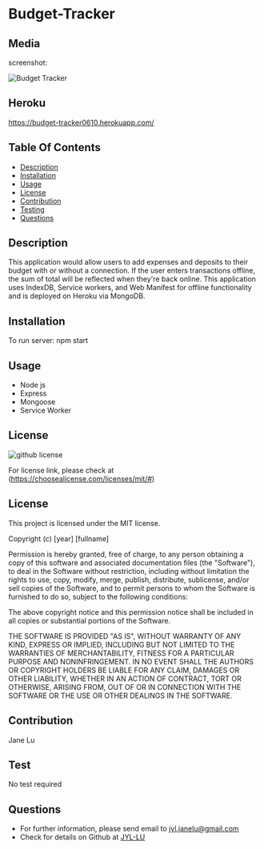 # Budget-Tracker

## Media

screenshot:

![Budget Tracker](https://user-images.githubusercontent.com/82979870/137839007-1a78d71b-ed59-4a1b-a902-12d4eb03da46.png)

## Heroku

https://budget-tracker0610.herokuapp.com/

## Table Of Contents

- [Description](#description)
- [Installation](#installation)
- [Usage](#usage)
- [License](#license)
- [Contribution](#contribution)
- [Testing](#testing)
- [Questions](#questions)

## Description

This application would allow users to add expenses and deposits to their budget with or without a connection. If the user enters transactions offline, the sum of total will be reflected when they're back online. This application uses IndexDB, Service workers, and Web Manifest for offline functionality and is deployed on Heroku via MongoDB.

## Installation

To run server: npm start

## Usage

- Node js
- Express
- Mongoose
- Service Worker

## License

![github license](https://img.shields.io/badge/license-MIT-blueviolet.png)

For license link, please check at (https://choosealicense.com/licenses/mit/#)

## License

This project is licensed under the MIT license.

Copyright (c) [year] [fullname]

Permission is hereby granted, free of charge, to any person obtaining a copy
of this software and associated documentation files (the "Software"), to deal
in the Software without restriction, including without limitation the rights
to use, copy, modify, merge, publish, distribute, sublicense, and/or sell
copies of the Software, and to permit persons to whom the Software is
furnished to do so, subject to the following conditions:

The above copyright notice and this permission notice shall be included in all
copies or substantial portions of the Software.

THE SOFTWARE IS PROVIDED "AS IS", WITHOUT WARRANTY OF ANY KIND, EXPRESS OR
IMPLIED, INCLUDING BUT NOT LIMITED TO THE WARRANTIES OF MERCHANTABILITY,
FITNESS FOR A PARTICULAR PURPOSE AND NONINFRINGEMENT. IN NO EVENT SHALL THE
AUTHORS OR COPYRIGHT HOLDERS BE LIABLE FOR ANY CLAIM, DAMAGES OR OTHER
LIABILITY, WHETHER IN AN ACTION OF CONTRACT, TORT OR OTHERWISE, ARISING FROM,
OUT OF OR IN CONNECTION WITH THE SOFTWARE OR THE USE OR OTHER DEALINGS IN THE
SOFTWARE.

## Contribution

Jane Lu

## Test

No test required

## Questions

- For further information, please send email to jyl.janelu@gmail.com
- Check for details on Github at [JYL-LU](https://github.com/JYL-LU)
